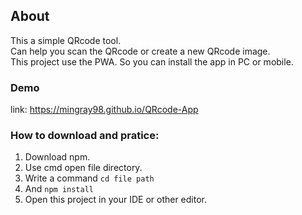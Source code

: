 ## About

This a simple QRcode tool.  
Can help you scan the QRcode or create a new QRcode image.  
This project use the PWA. So you can install the app in PC or mobile.  

### Demo 

link: https://mingray98.github.io/QRcode-App

### How to download and pratice: 

1. Download npm.
2. Use cmd open file directory. 
3. Write a command  ```cd file path``` 
4. And ```npm install```
5. Open this project in your IDE or other editor.
